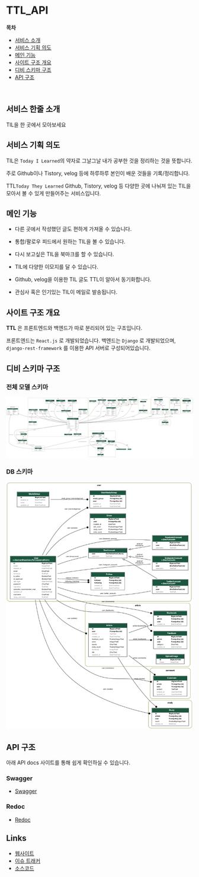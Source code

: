 # TTL_API


**목차**
- [서비스 소개](#서비스-소개)
- [서비스 기획 의도](#서비스-기획-의도)
- [메인 기능](#메인-기능)
- [사이트 구조 개요](#사이트-구조-개요)
- [디비 스키마 구조](#디비-스키마-구조)
- [API 구조](#API-구조) 

<br />

## 서비스 한줄 소개
TIL을 한 곳에서 모아보세요


## 서비스 기획 의도

TIL은 `Today I Learned`의 약자로 그날그날 내가 공부한 것을 정리하는 것을 뜻합니다.

주로 Github이나 Tistory, velog 등에 하루하루 본인이 배운 것들을 기록/정리합니다.

TTL`Today They Learned` Github, Tistory, velog 등 다양한 곳에 나눠져 있는 TIL을 모아서 볼 수 있게 만들어주는 서비스입니다.


## 메인 기능 

- 다른 곳에서 작성했던 글도 편하게 가져올 수 있습니다.

- 통합/팔로우 피드에서 원하는 TIL을 볼 수 있습니다.

- 다시 보고싶은 TIL을 북마크를 할 수 있습니다.

- TIL에 다양한 이모지를 달 수 있습니다.

- Github, velog을 이용한 TIL 글도 TTL이 알아서 동기화합니다.

- 관심사 혹은 인기있는 TIL이 메일로 발송됩니다.


## 사이트 구조 개요

**TTL** 은 프론트엔드와 백엔드가 따로 분리되어 있는 구조입니다.

프론트엔드는 `React.js` 로 개발되었습니다.
백엔드는 `Django` 로 개발되었으며, `django-rest-framework` 를 이용한 API 서버로 구성되어있습니다.


## 디비 스키마 구조

### 전체 모델 스키마
![서비스 모델 스키마](total_model.png)

### DB 스키마
![디비 스키마](model.png)


## API 구조

아래 API docs 사이트를 통해 쉽게 확인하실 수 있습니다.
### Swagger
- [Swagger](https://api.todaytheylearn.com/) 

### Redoc
- [Redoc](https://api.todaytheylearn.com/redoc/) 


## Links

* [웹사이트](https://todaytheylearn.com/)
* [이슈 트래커](https://github.com/today-they-learned/ttl_api/issues)
* [소스코드](https://github.com/today-they-learned/ttl_api)
